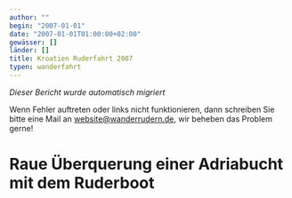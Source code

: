 ```yaml
---
author: ""
begin: "2007-01-01"
date: "2007-01-01T01:00:00+02:00"
gewässer: []
länder: []
title: Kroatien Ruderfahrt 2007
typen: wanderfahrt
---
```



*Dieser Bericht wurde automatisch migriert*

Wenn Fehler auftreten oder links nicht funktionieren, dann schreiben Sie bitte eine Mail an website@wanderrudern.de, wir beheben das Problem gerne!



# Raue Überquerung einer Adriabucht mit dem Ruderboot



